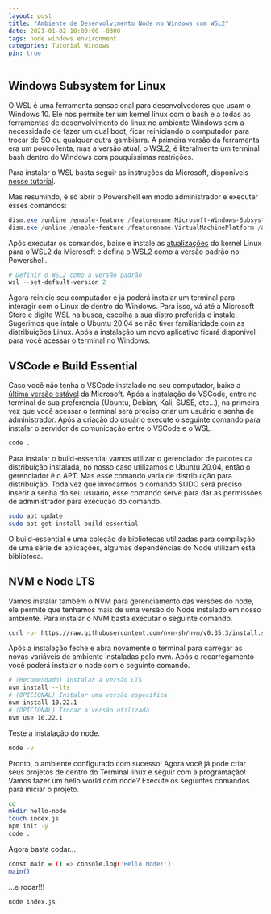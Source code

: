 ```yaml
---
layout: post
title: "Ambiente de Desenvolvimento Node no Windows com WSL2"
date: 2021-01-02 10:00:00 -0300
tags: node windows environment
categories: Tutorial Windows
pin: true
---
```


## Windows Subsystem for Linux

O WSL é uma ferramenta sensacional para desenvolvedores que usam o Windows 10. Ele nos permite ter um kernel linux com o bash e a todas as ferramentas de desenvolvimento do linux no ambiente Windows sem a necessidade de fazer um dual boot, ficar reiniciando o computador para trocar de SO ou qualquer outra gambiarra. A primeira versão da ferramenta era um pouco lenta, mas a versão atual, o WSL2, é literalmente um terminal bash dentro do Windows com pouquíssimas restrições.

Para instalar o WSL basta seguir as instruções da Microsoft, disponíveis [nesse tutorial](https://docs.microsoft.com/pt-br/windows/wsl/install-win10).

Mas resumindo, é só abrir o Powershell em modo administrador e executar esses comandos:
```Powershell
dism.exe /online /enable-feature /featurename:Microsoft-Windows-Subsystem-Linux /all /norestart
dism.exe /online /enable-feature /featurename:VirtualMachinePlatform /all /norestart
```

Após executar os comandos, baixe e instale as [atualizações](https://wslstorestorage.blob.core.windows.net/wslblob/wsl_update_x64.msi) do kernel Linux para o WSL2 da Microsoft e defina o WSL2 como a versão padrão no Powershell.

```Powershell
# Definir o WSL2 como a versão padrão
wsl --set-default-version 2
```

Agora reinicie seu computador e já poderá instalar um terminal para interagir com o Linux de dentro do Windows. Para isso, vá até a Microsoft Store e digite WSL na busca, escolha a sua distro preferida e instale. Sugerimos que intale o Ubuntu 20.04 se não tiver familiaridade com as distribuições Linux. Após a instalação um novo aplicativo ficará disponível para você acessar o terminal no Windows.

## VSCode e Build Essential

Caso você não tenha o VSCode instalado no seu computador, baixe a [última versão estável](https://code.visualstudio.com) da Microsoft. Após a instalação do VSCode, entre no terminal de sua preferencia (Ubuntu, Debian, Kali, SUSE, etc...), na primeira vez que você acessar o terminal será preciso criar um usuário e senha de administrador. Após a criação do usuário execute o seguinte comando para instalar o servidor de comunicação entre o VSCode e o WSL.

```bash
code .
```

Para instalar o build-essential vamos utilizar o gerenciador de pacotes da distribuição instalada, no nosso caso utilizamos o Ubuntu 20.04, então o gerenciador é o APT. Mas esse comando varia de distribuição para distribuição. Toda vez que invocarmos o comando SUDO será preciso inserir a senha do seu usuário, esse comando serve para dar as permissões de administrador para execução do comando.

```bash
sudo apt update 
sudo apt get install build-essential
```

O build-essential é uma coleção de bibliotecas utilizadas para compilação de uma série de aplicações, algumas dependências do Node utilizam esta biblioteca.

## NVM e Node LTS

Vamos instalar também o NVM para gerenciamento das versões do node, ele permite que tenhamos mais de uma versão do Node instalado em nosso ambiente. Para instalar o NVM basta executar o seguinte comando.

```bash
curl -o- https://raw.githubusercontent.com/nvm-sh/nvm/v0.35.3/install.sh | bash
```

Após a instalação feche e abra novamente o terminal para carregar as novas variáveis de ambiente instaladas pelo nvm. Após o recarregamento você poderá instalar o node com o seguinte comando.

```bash
# (Recomendado) Instalar a versão LTS
nvm install --lts
# (OPICIONAL) Instalar uma versão específica
nvm install 10.22.1
# (OPICIONAL) Trocar a versão utilizada
nvm use 10.22.1
```

Teste a instalação do node.

```bash
node -v
```

Pronto, o ambiente configurado com sucesso! Agora você já pode criar seus projetos de dentro do Terminal linux e seguir com a programação! Vamos fazer um hello world com node? Execute os seguintes comandos para iniciar o projeto.

```bash
cd
mkdir hello-node
touch index.js
npm init -y
code .
```

Agora basta codar...

```bash
const main = () => console.log('Hello Node!')
main()
```
...e rodar!!!
```bash
node index.js
```